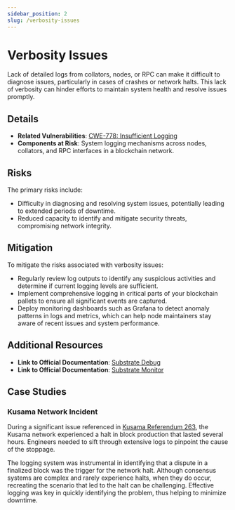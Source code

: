 ```yaml
---
sidebar_position: 2
slug: /verbosity-issues
---
```


# Verbosity Issues

Lack of detailed logs from collators, nodes, or RPC can make it difficult to diagnose issues, particularly in cases of crashes or network halts. This lack of verbosity can hinder efforts to maintain system health and resolve issues promptly.

## Details

- **Related Vulnerabilities**: [CWE-778: Insufficient Logging](https://cwe.mitre.org/data/definitions/778.html)
- **Components at Risk**: System logging mechanisms across nodes, collators, and RPC interfaces in a blockchain network.

## Risks

The primary risks include:

- Difficulty in diagnosing and resolving system issues, potentially leading to extended periods of downtime.
- Reduced capacity to identify and mitigate security threats, compromising network integrity.

## Mitigation

To mitigate the risks associated with verbosity issues:

- Regularly review log outputs to identify any suspicious activities and determine if current logging levels are sufficient.
- Implement comprehensive logging in critical parts of your blockchain pallets to ensure all significant events are captured.
- Deploy monitoring dashboards such as Grafana to detect anomaly patterns in logs and metrics, which can help node maintainers stay aware of recent issues and system performance.

## Additional Resources

- **Link to Official Documentation**: [Substrate Debug](https://docs.substrate.io/test/debug/)
- **Link to Official Documentation**: [Substrate Monitor](https://docs.substrate.io/maintain/monitor/)

## Case Studies

### Kusama Network Incident

During a significant issue referenced in [Kusama Referendum 263](https://kusama.polkassembly.io/referenda/263), the Kusama network experienced a halt in block production that lasted several hours. Engineers needed to sift through extensive logs to pinpoint the cause of the stoppage.

The logging system was instrumental in identifying that a dispute in a finalized block was the trigger for the network halt. Although consensus systems are complex and rarely experience halts, when they do occur, recreating the scenario that led to the halt can be challenging. Effective logging was key in quickly identifying the problem, thus helping to minimize downtime.
